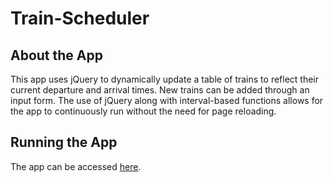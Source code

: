 # Train-Scheduler

## About the App
This app uses jQuery to dynamically update a table of trains to reflect their current departure and arrival times.  New trains can be added through an input form.  The use of jQuery along with interval-based functions allows for the app to continuously run without the need for page reloading.  

## Running the App
The app can be accessed [here](https://frtime.github.io/Train-Scheduler/).
